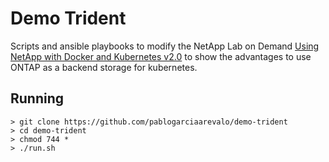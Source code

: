 # Demo Trident
Scripts and ansible playbooks to modify the NetApp Lab on Demand [Using NetApp with Docker and Kubernetes v2.0](https://labondemand.netapp.com/lab/sl10464) to show the advantages to use ONTAP as a backend storage for kubernetes.

## Running

```
> git clone https://github.com/pablogarciaarevalo/demo-trident
> cd demo-trident
> chmod 744 *
> ./run.sh
```





